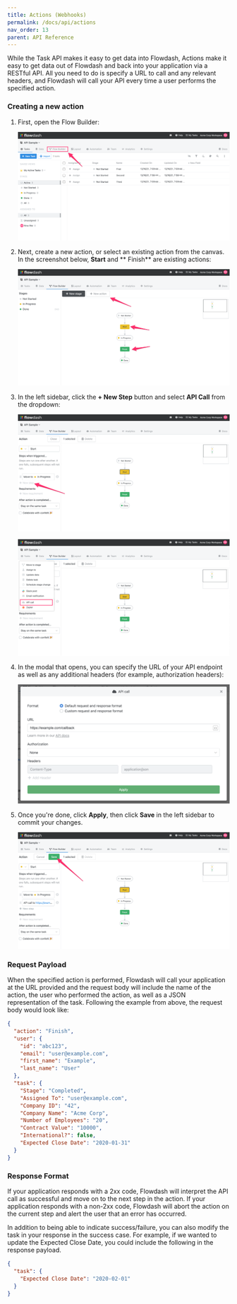```yaml
---
title: Actions (Webhooks)
permalink: /docs/api/actions
nav_order: 13
parent: API Reference
---
```

While the Task API makes it easy to get data into Flowdash, Actions make it easy to get data out of Flowdash and back
into your application via a RESTful API. All you need to do is specify a URL to call and any relevant headers, and
Flowdash will call your API every time a user performs the specified action.

### Creating a new action

1. First, open the Flow Builder:

   ![](/assets/images/7c94f86-flow-builder-button.png)

2. Next, create a new action, or select an existing action from the canvas. In the screenshot below, **Start** and **
   Finish** are existing actions:

   ![](/assets/images/8e4890b-new-action-button.png)

3. In the left sidebar, click the **+ New Step** button and select **API Call** from the dropdown:

   ![](/assets/images/ca1bf16-new-step-button.png)

   ![](/assets/images/f10acb7-api-call-button.png)

4. In the modal that opens, you can specify the URL of your API endpoint as well as any additional headers (for example,
   authorization headers):

   ![](/assets/images/dd91091-api-call.png)

5. Once you're done, click **Apply**, then click **Save** in the left sidebar to commit your changes.

   ![](/assets/images/bcea157-action-save.png)

### Request Payload

When the specified action is performed, Flowdash will call your application at the URL provided and the request body
will include the name of the action, the user who performed the action, as well as a JSON representation of the task.
Following the example from above, the request body would look like:

```json
{
  "action": "Finish",
  "user": {
    "id": "abc123",
    "email": "user@example.com",
    "first_name": "Example",
    "last_name": "User"
  },
  "task": {
    "Stage": "Completed",
    "Assigned To": "user@example.com",
    "Company ID": "42",
    "Company Name": "Acme Corp",
    "Number of Employees": "20",
    "Contract Value": "10000",
    "International?": false,
    "Expected Close Date": "2020-01-31"
  }
}
```

### Response Format

If your application responds with a 2xx code, Flowdash will interpret the API call as successful and move on to the next
step in the action. If your application responds with a non-2xx code, Flowdash will abort the action on the current step
and alert the user that an error has occurred.

In addition to being able to indicate success/failure, you can also modify the task in your response in the success
case. For example, if we wanted to update the Expected Close Date, you could include the following in the response
payload.

```json
{
  "task": {
    "Expected Close Date": "2020-02-01"
  }
}
```

